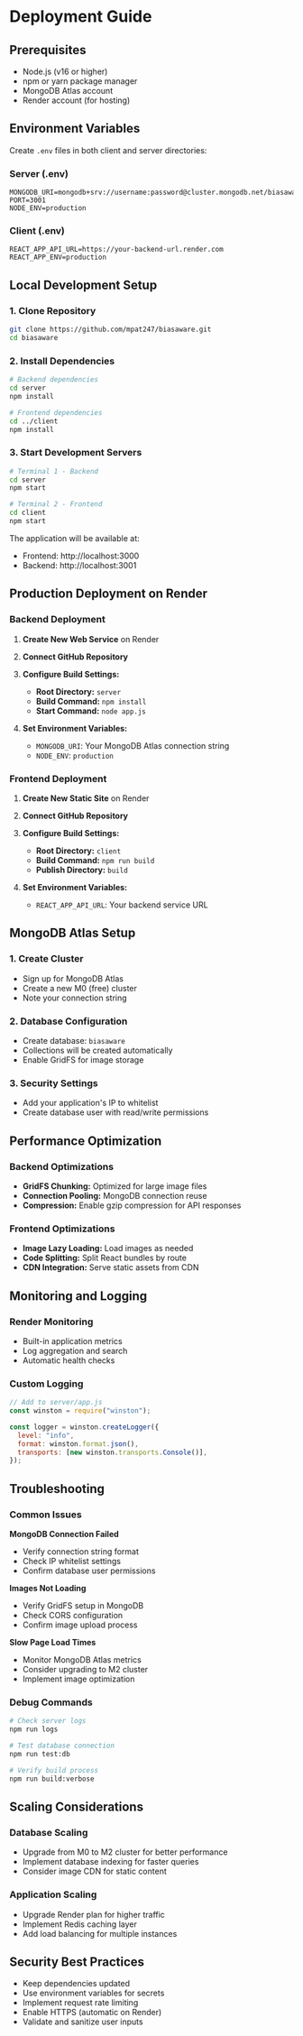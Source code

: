 # Deployment Guide

## Prerequisites

- Node.js (v16 or higher)
- npm or yarn package manager
- MongoDB Atlas account
- Render account (for hosting)

## Environment Variables

Create `.env` files in both client and server directories:

### Server (.env)

```
MONGODB_URI=mongodb+srv://username:password@cluster.mongodb.net/biasaware
PORT=3001
NODE_ENV=production
```

### Client (.env)

```
REACT_APP_API_URL=https://your-backend-url.render.com
REACT_APP_ENV=production
```

## Local Development Setup

### 1. Clone Repository

```bash
git clone https://github.com/mpat247/biasaware.git
cd biasaware
```

### 2. Install Dependencies

```bash
# Backend dependencies
cd server
npm install

# Frontend dependencies
cd ../client
npm install
```

### 3. Start Development Servers

```bash
# Terminal 1 - Backend
cd server
npm start

# Terminal 2 - Frontend
cd client
npm start
```

The application will be available at:

- Frontend: http://localhost:3000
- Backend: http://localhost:3001

## Production Deployment on Render

### Backend Deployment

1. **Create New Web Service** on Render
2. **Connect GitHub Repository**
3. **Configure Build Settings:**

   - **Root Directory:** `server`
   - **Build Command:** `npm install`
   - **Start Command:** `node app.js`

4. **Set Environment Variables:**
   - `MONGODB_URI`: Your MongoDB Atlas connection string
   - `NODE_ENV`: `production`

### Frontend Deployment

1. **Create New Static Site** on Render
2. **Connect GitHub Repository**
3. **Configure Build Settings:**

   - **Root Directory:** `client`
   - **Build Command:** `npm run build`
   - **Publish Directory:** `build`

4. **Set Environment Variables:**
   - `REACT_APP_API_URL`: Your backend service URL

## MongoDB Atlas Setup

### 1. Create Cluster

- Sign up for MongoDB Atlas
- Create a new M0 (free) cluster
- Note your connection string

### 2. Database Configuration

- Create database: `biasaware`
- Collections will be created automatically
- Enable GridFS for image storage

### 3. Security Settings

- Add your application's IP to whitelist
- Create database user with read/write permissions

## Performance Optimization

### Backend Optimizations

- **GridFS Chunking:** Optimized for large image files
- **Connection Pooling:** MongoDB connection reuse
- **Compression:** Enable gzip compression for API responses

### Frontend Optimizations

- **Image Lazy Loading:** Load images as needed
- **Code Splitting:** Split React bundles by route
- **CDN Integration:** Serve static assets from CDN

## Monitoring and Logging

### Render Monitoring

- Built-in application metrics
- Log aggregation and search
- Automatic health checks

### Custom Logging

```javascript
// Add to server/app.js
const winston = require("winston");

const logger = winston.createLogger({
  level: "info",
  format: winston.format.json(),
  transports: [new winston.transports.Console()],
});
```

## Troubleshooting

### Common Issues

**MongoDB Connection Failed**

- Verify connection string format
- Check IP whitelist settings
- Confirm database user permissions

**Images Not Loading**

- Verify GridFS setup in MongoDB
- Check CORS configuration
- Confirm image upload process

**Slow Page Load Times**

- Monitor MongoDB Atlas metrics
- Consider upgrading to M2 cluster
- Implement image optimization

### Debug Commands

```bash
# Check server logs
npm run logs

# Test database connection
npm run test:db

# Verify build process
npm run build:verbose
```

## Scaling Considerations

### Database Scaling

- Upgrade from M0 to M2 cluster for better performance
- Implement database indexing for faster queries
- Consider image CDN for static content

### Application Scaling

- Upgrade Render plan for higher traffic
- Implement Redis caching layer
- Add load balancing for multiple instances

## Security Best Practices

- Keep dependencies updated
- Use environment variables for secrets
- Implement request rate limiting
- Enable HTTPS (automatic on Render)
- Validate and sanitize user inputs
